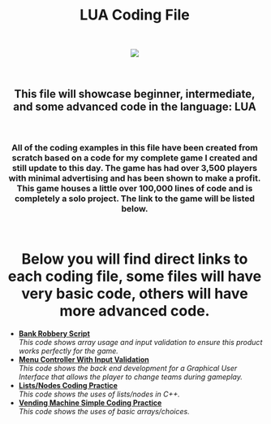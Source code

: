 <h1 align="center">LUA Coding File</h1>

<br/>
<p align="center">
  <img src="https://upload.wikimedia.org/wikipedia/commons/thumb/c/cf/Lua-Logo.svg/640px-Lua-Logo.svg.png"/>
</p>

<br/>

<h2 align="center">This file will showcase beginner, intermediate, and some advanced code in the language: LUA</h2>

<br/>

<h3 align="center">All of the coding examples in this file have been created from scratch based on a code for my complete game I created and still update to this day. The game has had over 3,500 players with minimal advertising and has been shown to make a profit. This game houses a little over 100,000 lines of code and is completely a solo project. The link to the game will be listed below.</h3>

<br/>


<h1 align="center">Below you will find direct links to each coding file, some files will have very basic code, others will have more advanced code.</h1>

<ul>
  <li><a href="https://github.com/M-HarrisJr/LUA-File/blob/main/Bank%20Robbery%20Script"><b>Bank Robbery Script</b></a><br/><i>This code shows array usage and input validation to ensure this product works perfectly for the game.</i></li>
  
  <li><a href="https://github.com/M-HarrisJr/LUA-File/blob/main/Menu%20Controller%20With%20Input%20Validation"><b>Menu Controller With Input Validation</b></a><br/>   <i>This code shows the back end development for a Graphical User Interface that allows the player to change teams during gameplay.</i></li>
  
  <li><a href="https://github.com/M-HarrisJr/C-Plus-Plus-File/blob/main/List%20Code%20Using%20Nodes"><b>Lists/Nodes Coding Practice</b></a><br/><i>This code shows the uses of lists/nodes in C++.</i></li>
  
  <li><a href="https://github.com/M-HarrisJr/C-Plus-Plus-File/blob/main/Vending%20Machine%20Code"><b>Vending Machine Simple Coding Practice</b></a><br/><i>This code shows the uses of basic arrays/choices.</i></li>
</ul>
